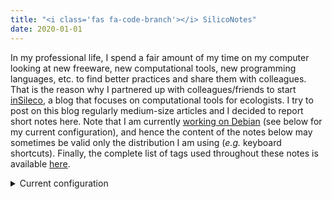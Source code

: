 ```yaml
---
title: "<i class='fas fa-code-branch'></i> SilicoNotes"
date: 2020-01-01
---
```


In my professional life, I spend a fair amount of my time on my computer
looking at new freeware, new computational tools, new programming languages, etc.
to find better practices and share them with colleagues. That is the
reason why I partnered up with colleagues/friends to start
[inSileco](https://blog.insileco.io/), a blog that focuses on computational
tools for ecologists. I try to post on this blog regularly medium-size articles
and I decided to report short notes here. Note that I am currently [working
on Debian](https://blog.insileco.io/2018/06/18/my-r-setup-on-debian/) (see below for my current configuration),
and hence the content of the notes below may sometimes be valid only the
distribution I am using (*e.g.* keyboard shortcuts). Finally, the complete list
of tags used throughout these notes is available [here](/tags/).

<details>
<summary>Current configuration</summary>

```.sh
$ inxi -S
System:
  Host: deb Kernel: 5.17.0-1-amd64 arch: x86_64 bits: 64 Desktop: Cinnamon
    v: 5.2.7 Distro: Debian GNU/Linux bookworm/sid
```

</details>
